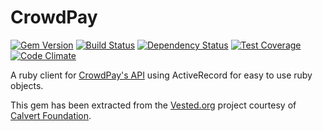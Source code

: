 # CrowdPay

[![Gem Version](https://badge.fury.io/rb/qwinix%2Fcrowd_pay.svg)](https://badge.fury.io/rb/qwinix%2Fcrowd_pay)
[![Build Status](https://travis-ci.org/qwinix/crowd_pay.svg?branch=master)](https://travis-ci.org/qwinix/crowd_pay)
[![Dependency Status](https://gemnasium.com/qwinix/crowd_pay.svg)](https://gemnasium.com/qwinix/crowd_pay)
[![Test Coverage](https://codeclimate.com/github/Qwinix/crowd_pay/badges/coverage.svg)](https://codeclimate.com/github/Qwinix/crowd_pay/coverage)
[![Code Climate](https://codeclimate.com/github/Qwinix/crowd_pay/badges/gpa.svg)](https://codeclimate.com/github/Qwinix/crowd_pay)


A ruby client for [CrowdPay's API](//crowdpay.com/api-documentation) using ActiveRecord for easy to use ruby objects.

This gem has been extracted from the [Vested.org](//vested.org) project courtesy of [Calvert Foundation](calvertfoundation.org).
